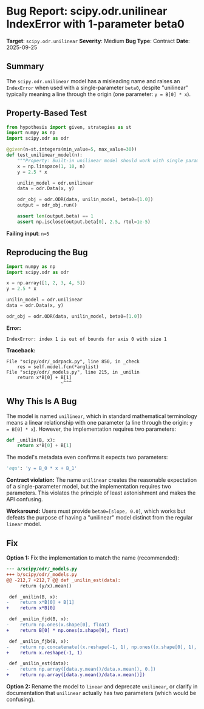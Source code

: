 # Bug Report: scipy.odr.unilinear IndexError with 1-parameter beta0

**Target**: `scipy.odr.unilinear`
**Severity**: Medium
**Bug Type**: Contract
**Date**: 2025-09-25

## Summary

The `scipy.odr.unilinear` model has a misleading name and raises an `IndexError` when used with a single-parameter `beta0`, despite "unilinear" typically meaning a line through the origin (one parameter: `y = B[0] * x`).

## Property-Based Test

```python
from hypothesis import given, strategies as st
import numpy as np
import scipy.odr as odr

@given(n=st.integers(min_value=5, max_value=30))
def test_unilinear_model(n):
    """Property: Built-in unilinear model should work with single parameter"""
    x = np.linspace(1, 10, n)
    y = 2.5 * x

    unilin_model = odr.unilinear
    data = odr.Data(x, y)

    odr_obj = odr.ODR(data, unilin_model, beta0=[1.0])
    output = odr_obj.run()

    assert len(output.beta) == 1
    assert np.isclose(output.beta[0], 2.5, rtol=1e-5)
```

**Failing input**: `n=5`

## Reproducing the Bug

```python
import numpy as np
import scipy.odr as odr

x = np.array([1, 2, 3, 4, 5])
y = 2.5 * x

unilin_model = odr.unilinear
data = odr.Data(x, y)

odr_obj = odr.ODR(data, unilin_model, beta0=[1.0])
```

**Error:**
```
IndexError: index 1 is out of bounds for axis 0 with size 1
```

**Traceback:**
```
File "scipy/odr/_odrpack.py", line 850, in _check
    res = self.model.fcn(*arglist)
File "scipy/odr/_models.py", line 215, in _unilin
    return x*B[0] + B[1]
                    ~^^^
```

## Why This Is A Bug

The model is named `unilinear`, which in standard mathematical terminology means a linear relationship with one parameter (a line through the origin: `y = B[0] * x`). However, the implementation requires two parameters:

```python
def _unilin(B, x):
    return x*B[0] + B[1]
```

The model's metadata even confirms it expects two parameters:
```python
'equ': 'y = B_0 * x + B_1'
```

**Contract violation:** The name `unilinear` creates the reasonable expectation of a single-parameter model, but the implementation requires two parameters. This violates the principle of least astonishment and makes the API confusing.

**Workaround:** Users must provide `beta0=[slope, 0.0]`, which works but defeats the purpose of having a "unilinear" model distinct from the regular `linear` model.

## Fix

**Option 1:** Fix the implementation to match the name (recommended):

```diff
--- a/scipy/odr/_models.py
+++ b/scipy/odr/_models.py
@@ -212,7 +212,7 @@ def _unilin_est(data):
     return (y/x).mean()

 def _unilin(B, x):
-    return x*B[0] + B[1]
+    return x*B[0]

 def _unilin_fjd(B, x):
-    return np.ones(x.shape[0], float)
+    return B[0] * np.ones(x.shape[0], float)

 def _unilin_fjb(B, x):
-    return np.concatenate((x.reshape(-1, 1), np.ones((x.shape[0], 1), float)), axis=1)
+    return x.reshape(-1, 1)

 def _unilin_est(data):
-    return np.array([data.y.mean()/data.x.mean(), 0.])
+    return np.array([data.y.mean()/data.x.mean()])
```

**Option 2:** Rename the model to `linear` and deprecate `unilinear`, or clarify in documentation that `unilinear` actually has two parameters (which would be confusing).